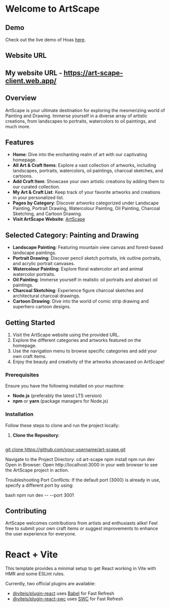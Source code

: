 # Welcome to ArtScape

## Demo
Check out the live demo of Hoas [here](https://art-scape-client.web.app/).

## Website URL

## My website URL - https://art-scape-client.web.app/

## Overview
ArtScape is your ultimate destination for exploring the mesmerizing world of Painting and Drawing. Immerse yourself in a diverse array of artistic creations, from landscapes to portraits, watercolors to oil paintings, and much more.

## Features
- **Home**: Dive into the enchanting realm of art with our captivating homepage.
- **All Art & Craft Items**: Explore a vast collection of artworks, including landscapes, portraits, watercolors, oil paintings, charcoal sketches, and cartoons.
- **Add Craft Item**: Showcase your own artistic creations by adding them to our curated collection.
- **My Art & Craft List**: Keep track of your favorite artworks and creations in your personalized list.
- **Pages by Category**: Discover artworks categorized under Landscape Painting, Portrait Drawing, Watercolour Painting, Oil Painting, Charcoal Sketching, and Cartoon Drawing.
- **Visit ArtScape Website**: [ArtScape](https://art-scape-client.web.app/)


## Selected Category: Painting and Drawing
- **Landscape Painting**: Featuring mountain view canvas and forest-based landscape paintings.
- **Portrait Drawing**: Discover pencil sketch portraits, ink outline portraits, and acrylic portrait canvases.
- **Watercolour Painting**: Explore floral watercolor art and animal watercolor portraits.
- **Oil Painting**: Immerse yourself in realistic oil portraits and abstract oil paintings.
- **Charcoal Sketching**: Experience figure charcoal sketches and architectural charcoal drawings.
- **Cartoon Drawing**: Dive into the world of comic strip drawing and superhero cartoon designs.

## Getting Started
1. Visit the ArtScape website using the provided URL.
2. Explore the different categories and artworks featured on the homepage.
3. Use the navigation menu to browse specific categories and add your own craft items.
4. Enjoy the beauty and creativity of the artworks showcased on ArtScape!


### Prerequisites

Ensure you have the following installed on your machine:
- **Node.js** (preferably the latest LTS version)
- **npm** or **yarn** (package managers for Node.js)

### Installation

Follow these steps to clone and run the project locally:

1. **Clone the Repository**:
   ```bash
[   git clone https://github.com/your-username/art-scape.git
](https://github.com/Bithe/B9A10-client-side-Bithe.git)

Navigate to the Project Directory:
cd art-scape
npm install
npm run dev
Open in Browser:
Open http://localhost:3000 in your web browser to see the ArtScape project in action.

Troubleshooting
Port Conflicts: If the default port (3000) is already in use, specify a different port by using:

bash
npm run dev -- --port 3001

## Contributing
ArtScape welcomes contributions from artists and enthusiasts alike! Feel free to submit your own craft items or suggest improvements to enhance the user experience for everyone.









# React + Vite

This template provides a minimal setup to get React working in Vite with HMR and some ESLint rules.

Currently, two official plugins are available:

- [@vitejs/plugin-react](https://github.com/vitejs/vite-plugin-react/blob/main/packages/plugin-react/README.md) uses [Babel](https://babeljs.io/) for Fast Refresh
- [@vitejs/plugin-react-swc](https://github.com/vitejs/vite-plugin-react-swc) uses [SWC](https://swc.rs/) for Fast Refresh
